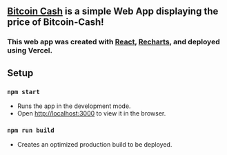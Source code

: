## [Bitcoin Cash](https://bitcoin-cash.vercel.app/) is a simple Web App displaying the price of Bitcoin-Cash!

### This web app was created with [React](https://reactjs.org/), [Recharts](http://recharts.org/en-US/), and deployed using Vercel.


## Setup
### `npm start`

- Runs the app in the development mode.
- Open [http://localhost:3000](http://localhost:3000) to view it in the browser.


### `npm run build`
- Creates an optimized production build to be deployed.
